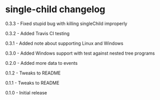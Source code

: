 # single-child changelog
0.3.3 - Fixed stupid bug with killing singleChild improperly

0.3.2 - Added Travis CI testing

0.3.1 - Added note about supporting Linux and Windows

0.3.0 - Added Windows support with test against nested tree programs

0.2.0 - Added more data to events

0.1.2 - Tweaks to README

0.1.1 - Tweaks to README

0.1.0 - Initial release
